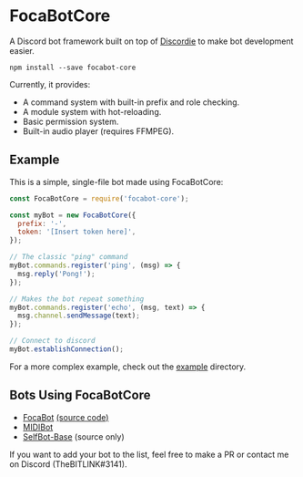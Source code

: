# FocaBotCore

A Discord bot framework built on top of [Discordie](https://qeled.github.io/discordie/) to make bot development easier.

```npm install --save focabot-core```

Currently, it provides:

 - A command system with built-in prefix and role checking.
 - A module system with hot-reloading.
 - Basic permission system.
 - Built-in audio player (requires FFMPEG).

## Example

This is a simple, single-file bot made using FocaBotCore:

```javascript
const FocaBotCore = require('focabot-core');

const myBot = new FocaBotCore({
  prefix: '-',
  token: '[Insert token here]',
});

// The classic "ping" command
myBot.commands.register('ping', (msg) => {
  msg.reply('Pong!');
});

// Makes the bot repeat something
myBot.commands.register('echo', (msg, text) => {
  msg.channel.sendMessage(text);
});

// Connect to discord
myBot.establishConnection();
```

For a more complex example, check out the [example](example/) directory.

## Bots Using FocaBotCore

  - [FocaBot](https://bots.discord.pw/bots/181986129011146752) [(source code)](https://github.com/FocaBot/FocaBot)
  - [MIDIBot](https://bots.discord.pw/bots/206474253531348992)
  - [SelfBot-Base](https://github.com/TheBITLINK/SelfBot-Base) (source only)

If you want to add your bot to the list, feel free to make a PR or contact me on Discord (TheBITLINK#3141). 
